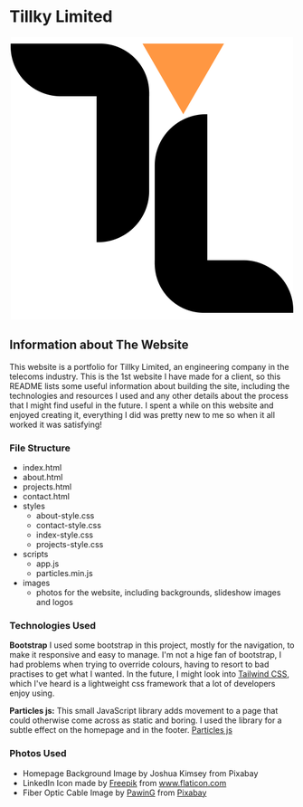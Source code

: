 # Tillky Limited

<p align="center">
  <img width="500" src="images/TLLBS.png" alt="Tillky Limited Logo">
</p>

## Information about The Website

This website is a portfolio for Tillky Limited, an engineering company in the telecoms industry.  This is the 1st website I have made for a client, so this README lists some useful information about building the site, including the technologies and resources I used and any other details about the process that I might find useful in the future.  I spent a while on this website and enjoyed creating it, everything I did was pretty new to me so when it all worked it was satisfying!

### File Structure

* index.html
* about.html
* projects.html
* contact.html
* styles
    * about-style.css
    * contact-style.css
    * index-style.css
    * projects-style.css
* scripts
    * app.js
    * particles.min.js
* images
    * photos for the website, including backgrounds, slideshow images and logos

### Technologies Used

**Bootstrap**
I used some bootstrap in this project, mostly for the navigation, to make it responsive and easy to manage.  I'm not a hige fan of bootstrap, I had problems when trying to override colours, having to resort to bad practises to get what I wanted.  In the future, I might look into [Tailwind CSS](https://tailwindcss.com/), which I've heard is a lightweight css framework that a lot of developers enjoy using.

**Particles js:**
This small JavaScript library adds movement to a page that could otherwise come across as static and boring.  I used the library for a subtle effect on the homepage and in the footer.
[Particles js](https://vincentgarreau.com/particles.js/)

### Photos Used

* Homepage Background Image by Joshua Kimsey from Pixabay
* LinkedIn Icon made by <a href="https://www.flaticon.com/authors/freepik" title="Freepik">Freepik</a> from <a href="https://www.flaticon.com/" title="Flaticon">www.flaticon.com</a>
* Fiber Optic Cable Image by <a href="https://pixabay.com/users/PawinG-2524720/?utm_source=link-attribution&amp;utm_medium=referral&amp;utm_campaign=image&amp;utm_content=2633608">PawinG</a> from <a href="https://pixabay.com/?utm_source=link-attribution&amp;utm_medium=referral&amp;utm_campaign=image&amp;utm_content=2633608">Pixabay</a>
